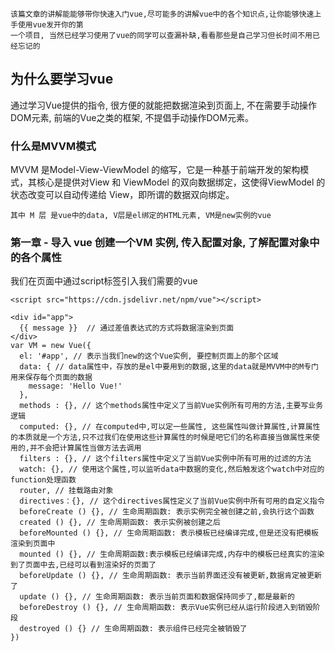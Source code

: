 ```
该篇文章的讲解能能够带你快速入门vue,尽可能多的讲解vue中的各个知识点,让你能够快速上手使用vue发开你的第
一个项目, 当然已经学习使用了vue的同学可以查漏补缺,看看那些是自己学习但长时间不用已经忘记的
```
## 为什么要学习vue
通过学习Vue提供的指令, 很方便的就能把数据渲染到页面上, 不在需要手动操作DOM元素, 前端的Vue之类的框架, 不提倡手动操作DOM元素。
### 什么是MVVM模式
MVVM 是Model-View-ViewModel 的缩写，它是一种基于前端开发的架构模式，其核心是提供对View 和 ViewModel 的双向数据绑定，这使得ViewModel 的状态改变可以自动传递给 View，即所谓的数据双向绑定。

```
其中 M 层 是vue中的data, V层是el绑定的HTML元素, VM是new实例的vue
```
### 第一章 - 导入 vue 创建一个VM 实例, 传入配置对象, 了解配置对象中的各个属性
我们在页面中通过script标签引入我们需要的vue
```
<script src="https://cdn.jsdelivr.net/npm/vue"></script>

<div id="app">
  {{ message }}  // 通过差值表达式的方式将数据渲染到页面
</div>
var VM = new Vue({
  el: '#app', // 表示当我们new的这个Vue实例, 要控制页面上的那个区域
  data: { // data属性中，存放的是el中要用到的数据,这里的data就是MVVM中的M专门用来保存每个页面的数据
    message: 'Hello Vue!'
  },
  methods : {}, // 这个methods属性中定义了当前Vue实例所有可用的方法,主要写业务逻辑
  computed: {}, // 在computed中,可以定一些属性, 这些属性叫做计算属性,计算属性的本质就是一个方法,只不过我们在使用这些计算属性的时候是吧它们的名称直接当做属性来使用的,并不会把计算属性当做方法去调用
  filters : {}, // 这个filters属性中定义了当前Vue实例中所有可用的过滤的方法 
  watch: {}, // 使用这个属性,可以监听data中数据的变化,然后触发这个watch中对应的function处理函数
  router, // 挂载路由对象
  directives：{}, // 这个directives属性定义了当前Vue实例中所有可用的自定义指令
  beforeCreate () {}, // 生命周期函数: 表示实例完全被创建之前,会执行这个函数
  created () {}, // 生命周期函数: 表示实例被创建之后
  beforeMounted () {}, // 生命周期函数: 表示模板已经编译完成,但是还没有把模板渲染到页面中
  mounted () {}, // 生命周期函数:表示模板已经编译完成,内存中的模板已经真实的渲染到了页面中去,已经可以看到渲染好的页面了
  beforeUpdate () {}, // 生命周期函数: 表示当前界面还没有被更新,数据肯定被更新了
  update () {}, // 生命周期函数: 表示当前页面和数据保持同步了,都是最新的
  beforeDestroy () {}, // 生命周期函数: 表示Vue实例已经从运行阶段进入到销毁阶段
  destroyed () {} // 生命周期函数: 表示组件已经完全被销毁了
})
```